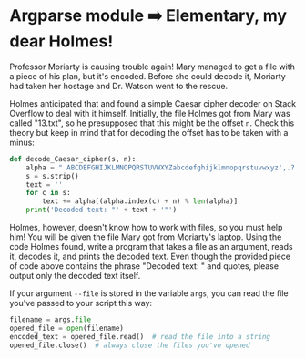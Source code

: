 # Argparse module :arrow_right: Elementary, my dear Holmes!

Professor Moriarty is causing trouble again! Mary managed to get a file with a piece of his plan, but it's encoded. Before she could decode it, Moriarty had taken her hostage and Dr. Watson went to the rescue.

Holmes anticipated that and found a simple Caesar cipher decoder on Stack Overflow to deal with it himself. Initially, the file Holmes got from Mary was called "13.txt", so he presupposed that this might be the offset `n`. Check this theory but keep in mind that for decoding the offset has to be taken with a minus:



```python
def decode_Caesar_cipher(s, n):
    alpha = " ABCDEFGHIJKLMNOPQRSTUVWXYZabcdefghijklmnopqrstuvwxyz',.?!"
    s = s.strip()
    text = ''
    for c in s:
        text += alpha[(alpha.index(c) + n) % len(alpha)]
    print('Decoded text: "' + text + '"')
```

Holmes, however, doesn't know how to work with files, so you must help him! You will be given the file Mary got from Moriarty's laptop. Using the code Holmes found, write a program that takes a file as an argument, reads it, decodes it, and prints the decoded text. Even though the provided piece of code above contains the phrase "Decoded text: " and quotes, please output only the decoded text itself.

If your argument `--file` is stored in the variable `args`, you can read the file you've passed to your script this way:

```python
filename = args.file
opened_file = open(filename)
encoded_text = opened_file.read()  # read the file into a string
opened_file.close()  # always close the files you've opened
```

